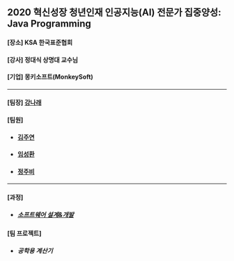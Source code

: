 ## 2020 혁신성장 청년인재 인공지능(AI) 전문가 집중양성: Java Programming
<h4>[장소] KSA 한국표준협회</h4>
<h4>[강사] 정대식 상명대 교수님</h4>
<h4>[기업] 몽키소프트(MonkeySoft)</h4>
<hr>
<h4>[팀장] <a href = "https://github.com/kang-hana" > 강나래</a></h4>
  <h4>[팀원]</h4>
  <ul>
  <li>
    <h4><a href="https://github.com/jysaa5">김주연</a></h4>
  </li>
    <li>
    <h4><a href="https://github.com/SeongHwan-Lim">임성환</a></h4>
  </li>
    <li>
    <h4><a href="https://github.com/JoobeeJung">정주비</a></h4>
  </li>
  </ul>
  <hr>
<h4>[과정]</h4>
<ul>
  <li>
    <h5><a href="https://github.com/ksa-banana/C_Language/blob/master/Software_Design_And_Development_Process.md">소프트웨어 설계&개발</a></h5>
  </li>
  </ul>
<h4>[팀 프로젝트]</h4>
<ul>
  <li>
    <h5>공학용 계산기</h5>
  </li>
 </ul>
